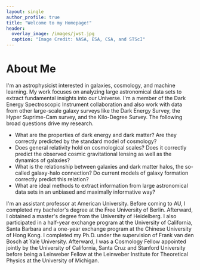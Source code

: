 ```yaml
---
layout: single
author_profile: true
title: "Welcome to my Homepage!"
header:
  overlay_image: /images/jwst.jpg
  caption: "Image Credit: NASA, ESA, CSA, and STScI"
---
```


# About Me

I'm an astrophysicist interested in galaxies, cosmology, and machine learning. My work focuses on analyzing large astronomical data sets to extract fundamental insights into our Universe. I'm a member of the Dark Energy Spectroscopic Instrument collaboration and also work with data from other large-scale galaxy surveys like the Dark Energy Survey, the Hyper Suprime-Cam survey, and the Kilo-Degree Survey. The following broad questions drive my research.

* What are the properties of dark energy and dark matter? Are they correctly predicted by the standard model of cosmology?
* Does general relativity hold on cosmological scales? Does it correctly predict the observed cosmic gravitational lensing as well as the dynamics of galaxies?
* What is the relationship between galaxies and dark matter halos, the so-called galaxy-halo connection? Do current models of galaxy formation correctly predict this relation?
* What are ideal methods to extract information from large astronomical data sets in an unbiased and maximally informative way?

I'm an assistant professor at American University. Before coming to AU, I completed my bachelor's degree at the Free University of Berlin. Afterward, I obtained a master's degree from the University of Heidelberg. I also participated in a half-year exchange program at the University of California, Santa Barbara and a one-year exchange program at the Chinese University of Hong Kong. I completed my Ph.D. under the supervision of Frank van den Bosch at Yale University. Afterward, I was a Cosmology Fellow appointed jointly by the University of California, Santa Cruz and Stanford University before being a Leinweber Fellow at the Leinweber Institute for Theoretical Physics at the University of Michigan.
